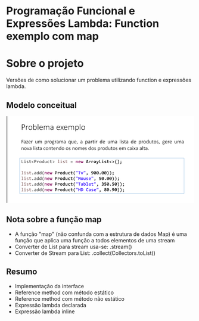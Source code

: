 # Programação Funcional e Expressões Lambda: Function exemplo com map

# Sobre o projeto
Versões de como solucionar um problema utilizando function e expressões lambda. 

## Modelo conceitual
![Modelo Conceitual](https://github.com/victoremanuelfont/Function-java/blob/main/imagens/Captura%20de%20tela%202024-05-23%20141607.png)

## Nota sobre a função map
- A função "map" (não confunda com a estrutura de dados Map) é uma
função que aplica uma função a todos elementos de uma stream
- Converter de List para stream usa-se: .stream()
- Converter de Stream para List: .collect(Collectors.toList()
  
## Resumo
- Implementação da interface
- Reference method com método estático
- Reference method com método não estático
- Expressão lambda declarada
- Expressão lambda inline
